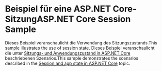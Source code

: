 # <a name="aspnet-core-session-sample"></a><span data-ttu-id="9c921-101">Beispiel für eine ASP.NET Core-Sitzung</span><span class="sxs-lookup"><span data-stu-id="9c921-101">ASP.NET Core Session Sample</span></span>

<span data-ttu-id="9c921-102">Dieses Beispiel veranschaulicht die Verwendung des Sitzungszustands.</span><span class="sxs-lookup"><span data-stu-id="9c921-102">This sample illustrates the use of session state.</span></span> <span data-ttu-id="9c921-103">Dieses Beispiel veranschaulicht die unter [Sitzungs- und Anwendungszustand in ASP.NET Core](https://docs.microsoft.com/aspnet/core/fundamentals/app-state) beschriebenen Szenarios.</span><span class="sxs-lookup"><span data-stu-id="9c921-103">This sample demonstrates the scenarios described in the [Session and app state in ASP.NET Core](https://docs.microsoft.com/aspnet/core/fundamentals/app-state) topic.</span></span>
